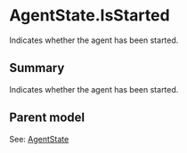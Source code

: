 # AgentState.IsStarted

Indicates whether the agent has been started.

## Summary

Indicates whether the agent has been started.

## Parent model

See: [AgentState](AgentState.md)